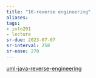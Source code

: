 ```yaml
---
title: "16-reverse engineering"
aliases: 
tags: 
- info201
- lecture
sr-due: 2023-07-07
sr-interval: 258
sr-ease: 270
---
```


[uml-java-reverse-engineering](notes/uml-java-reverse-engineering.md)